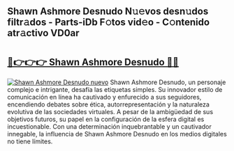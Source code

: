 ## Shawn Ashmore Desnudo N𝚞𝚎vos desn𝚞dos filtr𝚊dos - Parts-iDb F𝚘tos vid𝚎o - C𝚘ntenido atr𝚊ctivo VD0ar

# <h2><a href="http://mb2k5fb.tromn.icu/?c=Shawn+Ashmore+Desnudo">🔗👉👉👉 Shawn Ashmore Desnudo 🔗🔗</a></h2>

[![Shawn Ashmore Desnudo nuevo](https://i.imgur.com/pEAQMta.gif)](http://mb2k5fb.tromn.icu/?c=Shawn+Ashmore+Desnudo)
Shawn Ashmore Desnudo, un personaje complejo e intrigante, desafía las etiquetas simples. Su innovador estilo de comunicación en línea ha cautivado y enfurecido a sus seguidores, encendiendo debates sobre ética, autorrepresentación y la naturaleza evolutiva de las sociedades virtuales. A pesar de la ambigüedad de sus objetivos futuros, su papel en la configuración de la esfera digital es incuestionable. Con una determinación inquebrantable y un cautivador innegable, la influencia de Shawn Ashmore Desnudo en los medios digitales no tiene límites.
